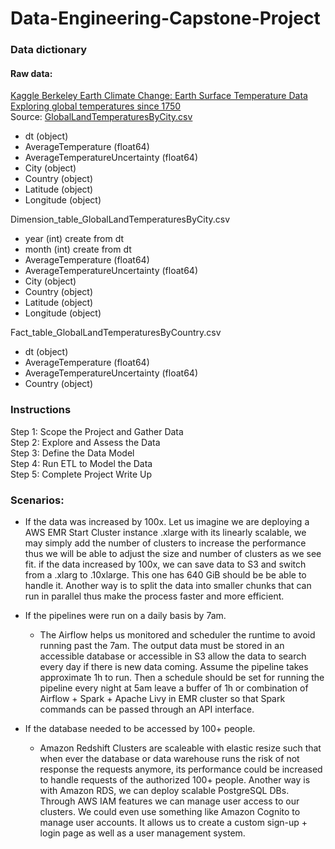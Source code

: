 # Data-Engineering-Capstone-Project  

### Data dictionary 
#### Raw data:
[Kaggle Berkeley Earth Climate Change: Earth Surface Temperature Data
Exploring global temperatures since 1750](https://www.kaggle.com/berkeleyearth/climate-change-earth-surface-temperature-data)   
Source: [GlobalLandTemperaturesByCity.csv](https://www.kaggle.com/berkeleyearth/climate-change-earth-surface-temperature-data?select=GlobalLandTemperaturesByCity.csv)
- dt (object)  
- AverageTemperature (float64)  
- AverageTemperatureUncertainty (float64)  
- City (object)  
- Country (object)  
- Latitude (object)  
- Longitude (object)  

Dimension_table_GlobalLandTemperaturesByCity.csv    
- year (int) create from dt  
- month (int) create from dt
- AverageTemperature (float64)  
- AverageTemperatureUncertainty (float64)  
- City (object)  
- Country (object)  
- Latitude (object)  
- Longitude (object) 

Fact_table_GlobalLandTemperaturesByCountry.csv
- dt (object)  
- AverageTemperature (float64)  
- AverageTemperatureUncertainty (float64)  
- Country (object)   

### Instructions

Step 1: Scope the Project and Gather Data  
Step 2: Explore and Assess the Data  
Step 3: Define the Data Model  
Step 4: Run ETL to Model the Data  
Step 5: Complete Project Write Up  

### Scenarios:  
  - If the data was increased by 100x. 
   Let us imagine we are deploying a AWS EMR Start Cluster instance .xlarge with its linearly scalable, we may simply add the number of clusters to increase the performance thus we will be able to adjust the size and number of clusters as we see fit. if the data increased by 100x, we can save data to S3 and switch from a .xlarg to .10xlarge. This one has 640 GiB should be be able to handle it. Another way is to split the data into smaller chunks that can run in parallel thus make the process faster and more efficient.

  - If the pipelines were run on a daily basis by 7am.  
    - The Airflow helps us monitored and scheduler the runtime to avoid running past the 7am. The output data must be stored in an accessible database or accessible in S3 allow the data to search every day if there is new data coming. Assume the pipeline takes approximate 1h to run. Then a schedule should be set for running the pipeline every night at 5am leave a buffer of 1h or combination of Airflow + Spark + Apache Livy in EMR cluster so that Spark commands can be passed through an API interface.     
  - If the database needed to be accessed by 100+ people.  
    - Amazon Redshift Clusters are scaleable with elastic resize such that when ever the database or data warehouse runs the risk of not response the requests anymore, its performance could be increased to handle requests of the authorized 100+ people. Another way is with Amazon RDS, we can deploy scalable PostgreSQL DBs. Through AWS IAM features we can manage user access to our clusters. We could even use something like Amazon Cognito to manage user accounts. It allows us to create a custom sign-up + login page as well as a user management system.    
